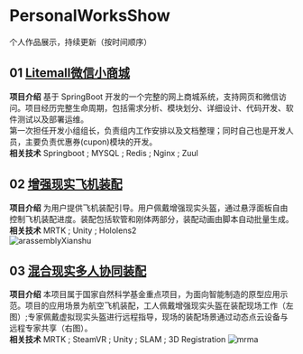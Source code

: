 # PersonalWorksShow
个人作品展示，持续更新（按时间顺序）
## 01 [Litemall微信小商城](./Litemall)
**项目介绍** 
基于 SpringBoot 开发的一个完整的网上商城系统，支持网页和微信访问。项目经历完整生命周期，包括需求分析、模块划分、详细设计、代码开发、软件测试以及部署运维。  
第一次担任开发小组组长，负责组内工作安排以及文档整理；同时自己也是开发人员，主要负责优惠券(cupon)模块的开发。  
**相关技术**
Springboot ; MYSQL ; Redis ; Nginx ; Zuul
## 02 [增强现实飞机装配](./ARAssembly)
**项目介绍** 
为用户提供飞机装配引导。用户佩戴增强现实头盔，通过悬浮面板自由控制飞机装配进度。装配包括软管和刚体两部分，装配动画由脚本自动批量生成。  
**相关技术** MRTK ; Unity ; Hololens2  
<img src="ARAssembly/Pics/arassembly02.gif" alt="arassemblyXianshu"  />
## 03 [混合现实多人协同装配](./MRMutiplayerAssembly)
**项目介绍** 
本项目属于国家自然科学基金重点项目，为面向智能制造的原型应用示范。项目的应用场景为航空飞机装配，工人佩戴增强现实头盔在装配现场工作（左图）;专家佩戴虚拟现实头盔进行远程指导，现场的装配场景通过动态点云设备与远程专家共享（右图）。  
**相关技术**
MRTK ; SteamVR ; Unity ; SLAM ; 3D Registration
<img src="MRMutiplayerAssembly/Pics/mrma.gif" alt="mrma"  />

